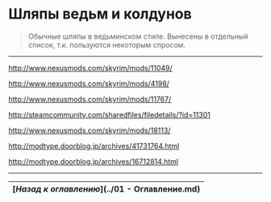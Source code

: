 # Шляпы ведьм и колдунов

> Обычные шляпы в ведьминском стиле. Вынесены в отдельный список, т.к. пользуются некоторым спросом.

------

http://www.nexusmods.com/skyrim/mods/11049/

http://www.nexusmods.com/skyrim/mods/4198/

http://www.nexusmods.com/skyrim/mods/11767/

http://steamcommunity.com/sharedfiles/filedetails/?id=11301

http://www.nexusmods.com/skyrim/mods/18113/

http://modtype.doorblog.jp/archives/41731764.html

http://modtype.doorblog.jp/archives/16712814.html

------

|[*Назад к оглавлению*](../01 - Оглавление.md)|
|:---:|

